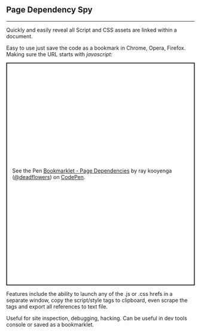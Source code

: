 ## Page Dependency Spy
---

Quickly and easily reveal all Script and CSS assets are linked within a document. 

Easy to use just save the code as a bookmark in Chrome, Opera, Firefox. Making sure the URL starts with *javascript:* 

<p class="codepen" data-height="595" data-slug-hash="OPPJjbj" data-pen-title="Bookmarklet - Page Dependencies" data-user="deadflowers" style="height: 595px; box-sizing: border-box; display: flex; align-items: center; justify-content: center; border: 2px solid; margin: 1em 0; padding: 1em;">
  <span>See the Pen <a href="https://codepen.io/deadflowers/pen/OPPJjbj">
  Bookmarklet - Page Dependencies</a> by ray kooyenga (<a href="https://codepen.io/deadflowers">@deadflowers</a>)
  on <a href="https://codepen.io">CodePen</a>.</span>
</p><script async src="https://public.codepenassets.com/embed/index.js"></script>

Features include the ability to launch any of the .js or .css hrefs in a separate window, copy the script/style tags to clipboard, even scrape the tags and export all references to text file.

Useful for site inspection, debugging, hacking. Can be useful in dev tools console or saved as a bookmarklet.

